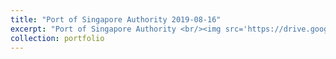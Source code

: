 ```yaml
---
title: "Port of Singapore Authority 2019-08-16"
excerpt: "Port of Singapore Authority <br/><img src='https://drive.google.com/uc?id=1We1e4cPcsQYY--dlGF8kxvscJIzhkMVA&export=download'>"
collection: portfolio
---
```


 

